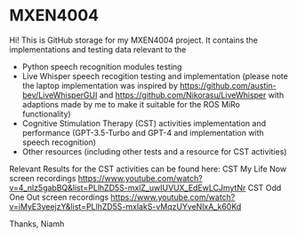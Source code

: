 # MXEN4004
Hi!
This is GitHub storage for my MXEN4004 project.
It contains the implementations and testing data relevant to the 
* Python speech recognition modules testing
* Live Whisper speech recogition testing and implementation (please note the laptop implementation was inspired by  https://github.com/austin-bev/LiveWhisperGUI and https://github.com/Nikorasu/LiveWhisper with adaptions made by me to make it suitable for the ROS MiRo functionality)
* Cognitive Stimulation Therapy (CST) activities implementation and performance (GPT-3.5-Turbo and GPT-4 and implementation with speech recognition)
* Other resources (including other tests and a resource for CST activities)

Relevant Results for the CST activities can be found here:
CST My Life Now screen recordings https://www.youtube.com/watch?v=4_nlz5gabBQ&list=PLlhZD5S-mxlZ_uwIUVUX_EdEwLCJmytNr
CST Odd One Out screen recordings https://www.youtube.com/watch?v=iMyE3yeejzY&list=PLlhZD5S-mxlakS-vMqzUYveNlxA_k60Kd

Thanks,
Niamh 


